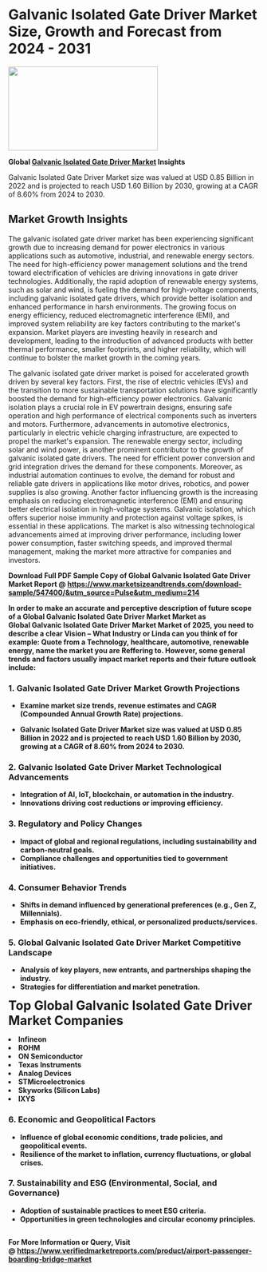 <H1>Galvanic Isolated Gate Driver Market Size, Growth and Forecast from 2024 - 2031</H1><img class="aligncenter size-medium wp-image-584254" src="https://thirdeyenews.in/wp-content/uploads/2024/09/Global-Market-Research-300x168.jpeg" alt="" width="300" height="168" /><p><strong>Global&nbsp;<a href="https://www.marketsizeandtrends.com/download-sample/547400/&amp;utm_source=Pulse&amp;utm_medium=214">Galvanic Isolated Gate Driver Market</a> Insights</strong></p><p>Galvanic Isolated Gate Driver Market size was valued at USD 0.85 Billion in 2022 and is projected to reach USD 1.60 Billion by 2030, growing at a CAGR of 8.60% from 2024 to 2030.</p><p><h2>Market Growth Insights</h2> <p>The galvanic isolated gate driver market has been experiencing significant growth due to increasing demand for power electronics in various applications such as automotive, industrial, and renewable energy sectors. The need for high-efficiency power management solutions and the trend toward electrification of vehicles are driving innovations in gate driver technologies. Additionally, the rapid adoption of renewable energy systems, such as solar and wind, is fueling the demand for high-voltage components, including galvanic isolated gate drivers, which provide better isolation and enhanced performance in harsh environments. The growing focus on energy efficiency, reduced electromagnetic interference (EMI), and improved system reliability are key factors contributing to the market's expansion. Market players are investing heavily in research and development, leading to the introduction of advanced products with better thermal performance, smaller footprints, and higher reliability, which will continue to bolster the market growth in the coming years.</p> <p><strong></strong></p> <p>The galvanic isolated gate driver market is poised for accelerated growth driven by several key factors. First, the rise of electric vehicles (EVs) and the transition to more sustainable transportation solutions have significantly boosted the demand for high-efficiency power electronics. Galvanic isolation plays a crucial role in EV powertrain designs, ensuring safe operation and high performance of electrical components such as inverters and motors. Furthermore, advancements in automotive electronics, particularly in electric vehicle charging infrastructure, are expected to propel the market's expansion. The renewable energy sector, including solar and wind power, is another prominent contributor to the growth of galvanic isolated gate drivers. The need for efficient power conversion and grid integration drives the demand for these components. Moreover, as industrial automation continues to evolve, the demand for robust and reliable gate drivers in applications like motor drives, robotics, and power supplies is also growing. Another factor influencing growth is the increasing emphasis on reducing electromagnetic interference (EMI) and ensuring better electrical isolation in high-voltage systems. Galvanic isolation, which offers superior noise immunity and protection against voltage spikes, is essential in these applications. The market is also witnessing technological advancements aimed at improving driver performance, including lower power consumption, faster switching speeds, and improved thermal management, making the market more attractive for companies and investors.</p> <p><strong></p><p><span class=""><strong>Download Full PDF Sample Copy of Global Galvanic Isolated Gate Driver Market Report</strong> @ <a href="https://www.marketsizeandtrends.com/download-sample/547400/&amp;utm_source=Pulse&amp;utm_medium=214" target="_blank">https://www.marketsizeandtrends.com/download-sample/547400/&amp;utm_source=Pulse&amp;utm_medium=214</a></span></p><p>In order to make an accurate and perceptive description of future scope of a Global&nbsp;Galvanic Isolated Gate Driver Market Market as Global&nbsp;Galvanic Isolated Gate Driver Market Market of 2025, you need to describe a clear Vision &ndash; What Industry or Linda can you think of for example: Quote from a Technology, healthcare, automotive, renewable energy, name the market you are Reffering to. However, some general trends and factors usually impact market reports and their future outlook include:</p><h3>1.&nbsp;<strong>Galvanic Isolated Gate Driver Market Growth Projections</strong></h3><ul><li>Examine market size trends, revenue estimates and CAGR (Compounded Annual Growth Rate) projections.</li><li><p>Galvanic Isolated Gate Driver Market size was valued at USD 0.85 Billion in 2022 and is projected to reach USD 1.60 Billion by 2030, growing at a CAGR of 8.60% from 2024 to 2030.</p></li></ul><h3>2.&nbsp;<strong>Galvanic Isolated Gate Driver Market Technological Advancements</strong></h3><ul><li>Integration of AI, IoT, blockchain, or automation in the industry.</li><li>Innovations driving cost reductions or improving efficiency.</li></ul><h3>3.&nbsp;<strong>Regulatory and Policy Changes</strong></h3><ul><li>Impact of global and regional regulations, including sustainability and carbon-neutral goals.</li><li>Compliance challenges and opportunities tied to government initiatives.</li></ul><h3>4.&nbsp;<strong>Consumer Behavior Trends</strong></h3><ul><li>Shifts in demand influenced by generational preferences (e.g., Gen Z, Millennials).</li><li>Emphasis on eco-friendly, ethical, or personalized products/services.</li></ul><h3>5.&nbsp;<strong>Global Galvanic Isolated Gate Driver Market Competitive Landscape</strong></h3><ul><li>Analysis of key players, new entrants, and partnerships shaping the industry.</li><li>Strategies for differentiation and market penetration.</li></ul><p data-pm-slice="1 1 []"><span style="color: inherit; font-family: inherit; font-size: 25px;">Top Global Galvanic Isolated Gate Driver Market Companies</span></p><div class="" data-test-id=""><p><li>Infineon</li><li> ROHM</li><li> ON Semiconductor</li><li> Texas Instruments</li><li> Analog Devices</li><li> STMicroelectronics</li><li> Skyworks (Silicon Labs)</li><li> IXYS</li></p></div><h3>6.&nbsp;<strong>Economic and Geopolitical Factors</strong></h3><ul><li>Influence of global economic conditions, trade policies, and geopolitical events.</li><li>Resilience of the market to inflation, currency fluctuations, or global crises.</li></ul><h3>7.&nbsp;<strong>Sustainability and ESG (Environmental, Social, and Governance)</strong></h3><ul><li>Adoption of sustainable practices to meet ESG criteria.</li><li>Opportunities in green technologies and circular economy principles.</li></ul><h2><strong style="font-size: 14px;">For More Information or Query, Visit @&nbsp;</strong><a style="background-color: #ffffff; font-size: 14px;" href="https://www.marketsizeandtrends.com/report/galvanic-isolated-gate-driver-market/" target="_blank">https://www.verifiedmarketreports.com/product/airport-passenger-boarding-bridge-market</a></h2>
